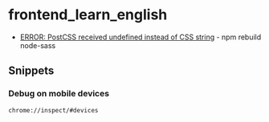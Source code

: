 # frontend_learn_english

- [ERROR: PostCSS received undefined instead of CSS string](https://stackoverflow.com/questions/62705395/angular-error-postcss-received-undefined-instead-of-css-string/66100070) - npm rebuild node-sass

## Snippets

### Debug on mobile devices

```plaintext
chrome://inspect/#devices
```
